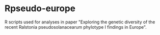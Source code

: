 # Rpseudo-europe
R scripts used for analyses in paper "Exploring the genetic diversity of the recent Ralstonia pseudosolanacearum phylotype I findings in Europe".
